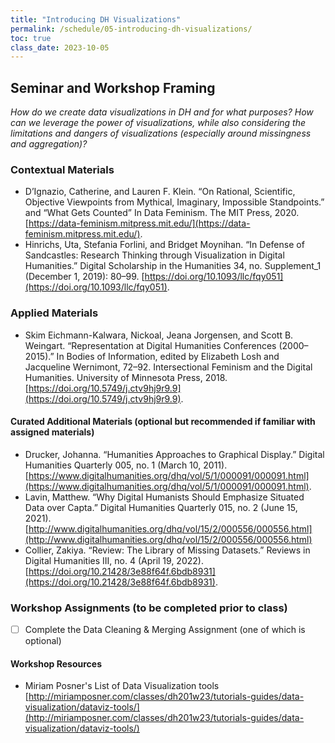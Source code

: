 ```yaml
---
title: "Introducing DH Visualizations"
permalink: /schedule/05-introducing-dh-visualizations/
toc: true
class_date: 2023-10-05
---
```


## Seminar and Workshop Framing

*How do we create data visualizations in DH and for what purposes? How can we leverage the power of visualizations, while also considering the limitations and dangers of visualizations (especially around missingness and aggregation)?*

### Contextual Materials

- D’Ignazio, Catherine, and Lauren F. Klein. “On Rational, Scientific, Objective Viewpoints from Mythical, Imaginary, Impossible Standpoints.” and “What Gets Counted”  In Data Feminism. The MIT Press, 2020. [https://data-feminism.mitpress.mit.edu/](https://data-feminism.mitpress.mit.edu/).
- Hinrichs, Uta, Stefania Forlini, and Bridget Moynihan. “In Defense of Sandcastles: Research Thinking through Visualization in Digital Humanities.” Digital Scholarship in the Humanities 34, no. Supplement_1 (December 1, 2019): 80–99. [https://doi.org/10.1093/llc/fqy051](https://doi.org/10.1093/llc/fqy051).

### Applied Materials

- Skim Eichmann-Kalwara, Nickoal, Jeana Jorgensen, and Scott B. Weingart. “Representation at Digital Humanities Conferences (2000–2015).” In Bodies of Information, edited by Elizabeth Losh and Jacqueline Wernimont, 72–92. Intersectional Feminism and the Digital Humanities. University of Minnesota Press, 2018. [https://doi.org/10.5749/j.ctv9hj9r9.9](https://doi.org/10.5749/j.ctv9hj9r9.9).

#### Curated Additional Materials (optional but recommended if familiar with assigned materials)

- Drucker, Johanna. “Humanities Approaches to Graphical Display.” Digital Humanities Quarterly 005, no. 1 (March 10, 2011). [https://www.digitalhumanities.org/dhq/vol/5/1/000091/000091.html](https://www.digitalhumanities.org/dhq/vol/5/1/000091/000091.html).
- Lavin, Matthew. “Why Digital Humanists Should Emphasize Situated Data over Capta.” Digital Humanities Quarterly 015, no. 2 (June 15, 2021). [http://www.digitalhumanities.org/dhq/vol/15/2/000556/000556.html](http://www.digitalhumanities.org/dhq/vol/15/2/000556/000556.html)
- Collier, Zakiya. “Review: The Library of Missing Datasets.” Reviews in Digital Humanities III, no. 4 (April 19, 2022). [https://doi.org/10.21428/3e88f64f.6bdb8931](https://doi.org/10.21428/3e88f64f.6bdb8931).

### Workshop Assignments (to be completed prior to class)

- [ ] Complete the Data Cleaning & Merging Assignment (one of which is optional)

#### Workshop Resources

- Miriam Posner's List of Data Visualization tools [http://miriamposner.com/classes/dh201w23/tutorials-guides/data-visualization/dataviz-tools/](http://miriamposner.com/classes/dh201w23/tutorials-guides/data-visualization/dataviz-tools/)


